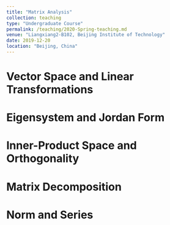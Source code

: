 ```yaml
---
title: "Matrix Analysis"
collection: teaching
type: "Undergraduate Course"
permalink: /teaching/2020-Spring-teaching.md
venue: "Liangxiang2-B102, Beijing Institute of Technology"
date: 2019-12-20
location: "Beijing, China"
---
```


Vector Space and Linear Transformations
===

Eigensystem and Jordan Form
===

Inner-Product Space and Orthogonality 
===

Matrix Decomposition
===

Norm and Series
===
